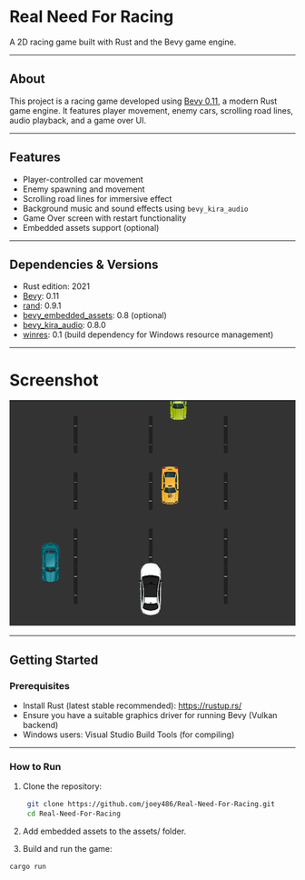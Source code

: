 # Real Need For Racing

A 2D racing game built with Rust and the Bevy game engine.

---

## About

This project is a racing game developed using [Bevy 0.11](https://bevyengine.org/), a modern Rust game engine. It features player movement, enemy cars, scrolling road lines, audio playback, and a game over UI.

---

## Features

- Player-controlled car movement
- Enemy spawning and movement
- Scrolling road lines for immersive effect
- Background music and sound effects using `bevy_kira_audio`
- Game Over screen with restart functionality
- Embedded assets support (optional)

---

## Dependencies & Versions

- Rust edition: 2021
- [Bevy](https://crates.io/crates/bevy): 0.11  
- [rand](https://crates.io/crates/rand): 0.9.1  
- [bevy_embedded_assets](https://crates.io/crates/bevy_embedded_assets): 0.8 (optional)  
- [bevy_kira_audio](https://crates.io/crates/bevy_kira_audio): 0.8.0  
- [winres](https://crates.io/crates/winres): 0.1 (build dependency for Windows resource management)  

---

# Screenshot 
![1750535245491](assets/1750535245491.png)

---

## Getting Started

### Prerequisites

- Install Rust (latest stable recommended): https://rustup.rs/  
- Ensure you have a suitable graphics driver for running Bevy (Vulkan backend)  
- Windows users: Visual Studio Build Tools (for compiling)  

---

### How to Run

1. Clone the repository:

   ```bash
    git clone https://github.com/joey486/Real-Need-For-Racing.git
    cd Real-Need-For-Racing
   ```
2. Add embedded assets to the assets/ folder.

3. Build and run the game:
```bash
cargo run
```